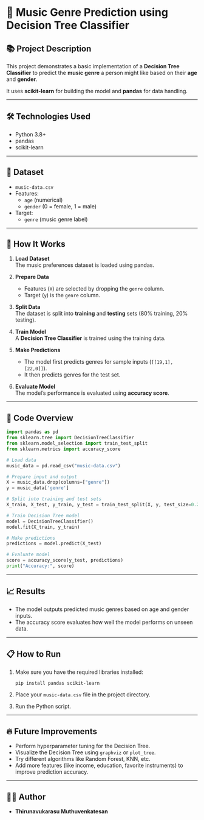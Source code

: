 # 🎵 Music Genre Prediction using Decision Tree Classifier

## 📚 Project Description

This project demonstrates a basic implementation of a **Decision Tree Classifier** to predict the **music genre** a person might like based on their **age** and **gender**.

It uses **scikit-learn** for building the model and **pandas** for data handling.

---

## 🛠️ Technologies Used
- Python 3.8+
- pandas
- scikit-learn

---

## 📄 Dataset
- `music-data.csv`
- Features:
  - `age` (numerical)
  - `gender` (0 = female, 1 = male)
- Target:
  - `genre` (music genre label)

---

## 🚀 How It Works

1. **Load Dataset**  
   The music preferences dataset is loaded using pandas.

2. **Prepare Data**  
   - Features (`X`) are selected by dropping the `genre` column.
   - Target (`y`) is the `genre` column.

3. **Split Data**  
   The dataset is split into **training** and **testing** sets (80% training, 20% testing).

4. **Train Model**  
   A **Decision Tree Classifier** is trained using the training data.

5. **Make Predictions**  
   - The model first predicts genres for sample inputs (`[[19,1], [22,0]]`).
   - It then predicts genres for the test set.

6. **Evaluate Model**  
   The model’s performance is evaluated using **accuracy score**.

---

## 🧩 Code Overview
```python
import pandas as pd
from sklearn.tree import DecisionTreeClassifier
from sklearn.model_selection import train_test_split
from sklearn.metrics import accuracy_score

# Load data
music_data = pd.read_csv("music-data.csv")

# Prepare input and output
X = music_data.drop(columns=["genre"])
y = music_data['genre']

# Split into training and test sets
X_train, X_test, y_train, y_test = train_test_split(X, y, test_size=0.2)

# Train Decision Tree model
model = DecisionTreeClassifier()
model.fit(X_train, y_train)

# Make predictions
predictions = model.predict(X_test)

# Evaluate model
score = accuracy_score(y_test, predictions)
print("Accuracy:", score)
```

---

## 📈 Results

- The model outputs predicted music genres based on age and gender inputs.
- The accuracy score evaluates how well the model performs on unseen data.

---

## 📋 How to Run

1. Make sure you have the required libraries installed:
   ```bash
   pip install pandas scikit-learn
   ```

2. Place your `music-data.csv` file in the project directory.

3. Run the Python script.

---

## 🔥 Future Improvements
- Perform hyperparameter tuning for the Decision Tree.
- Visualize the Decision Tree using `graphviz` or `plot_tree`.
- Try different algorithms like Random Forest, KNN, etc.
- Add more features (like income, education, favorite instruments) to improve prediction accuracy.

---

## 👨‍💻 Author
- **Thirunavukarasu Muthuvenkatesan**
